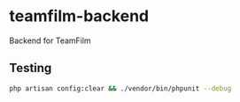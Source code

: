 # teamfilm-backend
Backend for TeamFilm

## Testing
```bash
php artisan config:clear && ./vendor/bin/phpunit --debug
```
